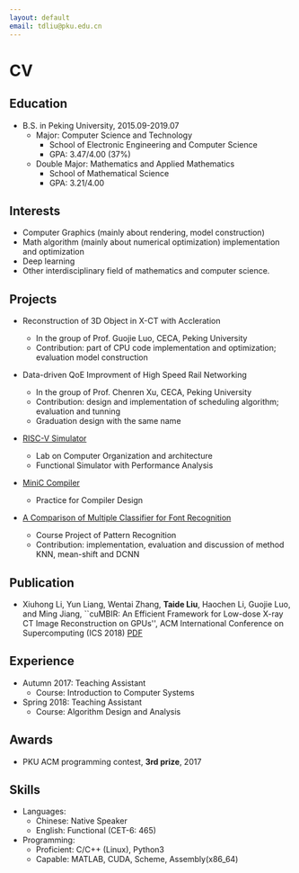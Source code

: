 ```yaml
---
layout: default
email: tdliu@pku.edu.cn
---
```

# CV

## Education
- B.S. in Peking University, 2015.09-2019.07
  - Major: Computer Science and Technology
    - School of Electronic Engineering and Computer Science
    - GPA: 3.47/4.00 (37%)
  - Double Major: Mathematics and Applied Mathematics
    - School of Mathematical Science
    - GPA: 3.21/4.00

## Interests
- Computer Graphics (mainly about rendering, model construction)
- Math algorithm (mainly about numerical optimization) implementation and optimization
- Deep learning
- Other interdisciplinary field of mathematics and computer science.

## Projects
- Reconstruction of 3D Object in X-CT with Accleration
  - In the group of Prof. Guojie Luo, CECA, Peking University
  - Contribution: part of CPU code implementation and optimization; evaluation model construction

- Data-driven QoE Improvment of High Speed Rail Networking
  - In the group of Prof. Chenren Xu, CECA, Peking University
  - Contribution: design and implementation of scheduling algorithm; evaluation and tunning
  - Graduation design with the same name

- [RISC-V Simulator](https://github.com/LiuTed/RISCV-SIM)
  - Lab on Computer Organization and architecture
  - Functional Simulator with Performance Analysis

- [MiniC Compiler](https://github.com/LiuTed/MiniC2RISC-V)
  - Practice for Compiler Design

- [A Comparison of Multiple Classifier for Font Recognition](https://github.com/LiuTed/FontRecognition)
  - Course Project of Pattern Recognition
  - Contribution: implementation, evaluation and discussion of method KNN, mean-shift and DCNN

## Publication
- Xiuhong Li, Yun Liang, Wentai Zhang, **Taide Liu**, Haochen Li, Guojie Luo, and Ming Jiang, ``cuMBIR: An Efficient Framework for Low-dose X-ray CT Image Reconstruction on GPUs'', ACM International Conference on Supercomputing (ICS 2018) [PDF](http://ics2018.ict.ac.cn/essay/ics18-final115.pdf)

## Experience
- Autumn 2017: Teaching Assistant
  - Course: Introduction to Computer Systems
- Spring 2018: Teaching Assistant
  - Course: Algorithm Design and Analysis

## Awards
- PKU ACM programming contest, **3rd prize**, 2017

## Skills
- Languages:
  - Chinese: Native Speaker
  - English: Functional (CET-6: 465)
- Programming:
  - Proficient: C/C++ (Linux), Python3
  - Capable: MATLAB, CUDA, Scheme, Assembly(x86_64)
